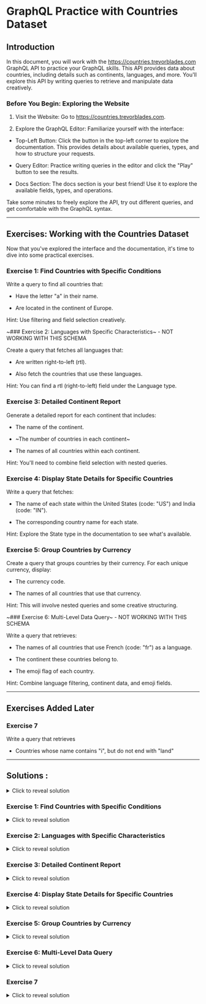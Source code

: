 GraphQL Practice with Countries Dataset
=======================================

Introduction
------------

In this document, you will work with the https://countries.trevorblades.com GraphQL API to practice your GraphQL skills. This API provides data about countries, including details such as continents, languages, and more. You'll explore this API by writing queries to retrieve and manipulate data creatively.

### Before You Begin: Exploring the Website

1.  Visit the Website: Go to https://countries.trevorblades.com.

2.  Explore the GraphQL Editor: Familiarize yourself with the interface:

-   Top-Left Button: Click the button in the top-left corner to explore the documentation. This provides details about available queries, types, and how to structure your requests.

-   Query Editor: Practice writing queries in the editor and click the "Play" button to see the results.

-   Docs Section: The docs section is your best friend! Use it to explore the available fields, types, and operations.

Take some minutes to freely explore the API, try out different queries, and get comfortable with the GraphQL syntax.

* * * * *

Exercises: Working with the Countries Dataset
---------------------------------------------

Now that you've explored the interface and the documentation, it's time to dive into some practical exercises. 

### Exercise 1: Find Countries with Specific Conditions

Write a query to find all countries that:

-   Have the letter "a" in their name.

-   Are located in the continent of Europe.

Hint: Use filtering and field selection creatively.

~### Exercise 2: Languages with Specific Characteristics~ - NOT WORKING WITH THIS SCHEMA

Create a query that fetches all languages that:

-   Are written right-to-left (rtl).

-   Also fetch the countries that use these languages.

Hint: You can find a rtl (right-to-left) field under the Language type.

### Exercise 3: Detailed Continent Report

Generate a detailed report for each continent that includes:

-   The name of the continent.

-   ~The number of countries in each continent~

-   The names of all countries within each continent.

Hint: You'll need to combine field selection with nested queries.

### Exercise 4: Display State Details for Specific Countries

Write a query that fetches:

-   The name of each state within the United States (code: "US") and India (code: "IN").

-   The corresponding country name for each state.

Hint: Explore the State type in the documentation to see what's available.

### Exercise 5: Group Countries by Currency

Create a query that groups countries by their currency. For each unique currency, display:

-   The currency code.

-   The names of all countries that use that currency.

Hint: This will involve nested queries and some creative structuring.

~### Exercise 6: Multi-Level Data Query~ - NOT WORKING WITH THIS SCHEMA

Write a query that retrieves:

-   The names of all countries that use French (code: "fr") as a language.

-   The continent these countries belong to.

-   The emoji flag of each country.

Hint: Combine language filtering, continent data, and emoji fields.

* * * * *

## Exercises Added Later

### Exercise 7

Write a query that retrieves

- Countries whose name contains "i", but do not end with "land"

* * * * *

Solutions :
-----------

<details>
  <summary>
    Click to reveal solution
  </summary>

  ```typescript

  ```
</details>

### Exercise 1: Find Countries with Specific Conditions
<details>
  <summary>
    Click to reveal solution
  </summary>

  ```typescript
  {

  countries(filter: { continent: { eq: "EU" }, name: { regex: ".*a.*" } }) {

    name

    capital

    }
  
  }
  ```
</details>


### Exercise 2: Languages with Specific Characteristics
<details>
  <summary>
    Click to reveal solution
  </summary>

  ```typescript
  {
  
    languages(filter: { rtl: { eq: true } }) {
  
      name
  
      countries {
  
        name
  
      }
  
    }
  
  }
```
</details>

### Exercise 3: Detailed Continent Report
<details>
  <summary>
    Click to reveal solution
  </summary>

  ```typescript
  {
  
    continents {
  
      name
  
      countries {
  
        name
  
      }
  
    }
  
  }
```
</details>

### Exercise 4: Display State Details for Specific Countries
<details>
  <summary>
    Click to reveal solution
  </summary>

  ```typescript
  {
  
    US: country(code: "US") {
  
      name
  
      states {
  
        name
  
      }
  
    }
  
    IN: country(code: "IN") {
  
      name
  
      states {
  
        name
  
      }
  
    }
  
  }
```

OR

```typescript
{
  countries(filter: { code: { in: ["US", "IN"] } }) {
    name
    states {
      name
    }
  }
}
```

</details>

### Exercise 5: Group Countries by Currency
<details>
  <summary>
    Click to reveal solution
  </summary>

  ```typescript
  {
  
    countries {
  
      currency
  
      name
  
    }
  
  }
```
</details>

### Exercise 6: Multi-Level Data Query
<details>
  <summary>
    Click to reveal solution
  </summary>

  ```typescript
  {
  
    languages(filter: { code: { eq: "fr" } }) {
  
      countries {
  
        name
  
        continent {
  
          name
  
        }
  
        emoji
  
      }
  
    }
  
  }
  ```
  </details>


### Exercise 7
<details>
  <summary>
    Click to reveal solution
  </summary>

  ```typescript
  {
    countries(filter: { 
      name: { regex: ".*i.*", ne: ".*land$" } 
    }) {
      name
    }
  }
  ```
<details></details>
